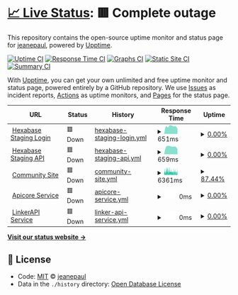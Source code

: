 # [📈 Live Status](https://Hokutosei.github.io/HexaUptime): <!--live status--> **🟥 Complete outage**

This repository contains the open-source uptime monitor and status page for [jeanepaul](https://Hokutosei.github.io/HexaUptime), powered by [Upptime](https://github.com/upptime/upptime).

[![Uptime CI](https://github.com/koj-co/upptime/workflows/Uptime%20CI/badge.svg)](https://github.com/koj-co/upptime/actions?query=workflow%3A%22Uptime+CI%22)
[![Response Time CI](https://github.com/koj-co/upptime/workflows/Response%20Time%20CI/badge.svg)](https://github.com/koj-co/upptime/actions?query=workflow%3A%22Response+Time+CI%22)
[![Graphs CI](https://github.com/koj-co/upptime/workflows/Graphs%20CI/badge.svg)](https://github.com/koj-co/upptime/actions?query=workflow%3A%22Graphs+CI%22)
[![Static Site CI](https://github.com/koj-co/upptime/workflows/Static%20Site%20CI/badge.svg)](https://github.com/koj-co/upptime/actions?query=workflow%3A%22Static+Site+CI%22)
[![Summary CI](https://github.com/koj-co/upptime/workflows/Summary%20CI/badge.svg)](https://github.com/koj-co/upptime/actions?query=workflow%3A%22Summary+CI%22)

With [Upptime](https://upptime.js.org), you can get your own unlimited and free uptime monitor and status page, powered entirely by a GitHub repository. We use [Issues](https://github.com/Hokutosei/HexaUptime/issues) as incident reports, [Actions](https://github.com/Hokutosei/HexaUptime/actions) as uptime monitors, and [Pages](https://Hokutosei.github.io/HexaUptime) for the status page.

<!--start: status pages-->
<!-- This summary is generated by Upptime (https://github.com/upptime/upptime) -->
<!-- Do not edit this manually, your changes will be overwritten -->
<!-- prettier-ignore -->
| URL | Status | History | Response Time | Uptime |
| --- | ------ | ------- | ------------- | ------ |
| <img alt="" src="https://icons.duckduckgo.com/ip3/az.hexabase.com.ico" height="13"> [Hexabase Staging Login](https://az.hexabase.com/login) | 🟥 Down | [hexabase-staging-login.yml](https://github.com/Hokutosei/HexaUptime/commits/HEAD/history/hexabase-staging-login.yml) | <details><summary><img alt="Response time graph" src="./graphs/hexabase-staging-login/response-time-week.png" height="20"> 651ms</summary><br><a href="https://Hokutosei.github.io/HexaUptime/history/hexabase-staging-login"><img alt="Response time 377" src="https://img.shields.io/endpoint?url=https%3A%2F%2Fraw.githubusercontent.com%2FHokutosei%2FHexaUptime%2FHEAD%2Fapi%2Fhexabase-staging-login%2Fresponse-time.json"></a><br><a href="https://Hokutosei.github.io/HexaUptime/history/hexabase-staging-login"><img alt="24-hour response time 447" src="https://img.shields.io/endpoint?url=https%3A%2F%2Fraw.githubusercontent.com%2FHokutosei%2FHexaUptime%2FHEAD%2Fapi%2Fhexabase-staging-login%2Fresponse-time-day.json"></a><br><a href="https://Hokutosei.github.io/HexaUptime/history/hexabase-staging-login"><img alt="7-day response time 651" src="https://img.shields.io/endpoint?url=https%3A%2F%2Fraw.githubusercontent.com%2FHokutosei%2FHexaUptime%2FHEAD%2Fapi%2Fhexabase-staging-login%2Fresponse-time-week.json"></a><br><a href="https://Hokutosei.github.io/HexaUptime/history/hexabase-staging-login"><img alt="30-day response time 785" src="https://img.shields.io/endpoint?url=https%3A%2F%2Fraw.githubusercontent.com%2FHokutosei%2FHexaUptime%2FHEAD%2Fapi%2Fhexabase-staging-login%2Fresponse-time-month.json"></a><br><a href="https://Hokutosei.github.io/HexaUptime/history/hexabase-staging-login"><img alt="1-year response time 479" src="https://img.shields.io/endpoint?url=https%3A%2F%2Fraw.githubusercontent.com%2FHokutosei%2FHexaUptime%2FHEAD%2Fapi%2Fhexabase-staging-login%2Fresponse-time-year.json"></a></details> | <details><summary><a href="https://Hokutosei.github.io/HexaUptime/history/hexabase-staging-login">0.00%</a></summary><a href="https://Hokutosei.github.io/HexaUptime/history/hexabase-staging-login"><img alt="All-time uptime 54.82%" src="https://img.shields.io/endpoint?url=https%3A%2F%2Fraw.githubusercontent.com%2FHokutosei%2FHexaUptime%2FHEAD%2Fapi%2Fhexabase-staging-login%2Fuptime.json"></a><br><a href="https://Hokutosei.github.io/HexaUptime/history/hexabase-staging-login"><img alt="24-hour uptime 0.00%" src="https://img.shields.io/endpoint?url=https%3A%2F%2Fraw.githubusercontent.com%2FHokutosei%2FHexaUptime%2FHEAD%2Fapi%2Fhexabase-staging-login%2Fuptime-day.json"></a><br><a href="https://Hokutosei.github.io/HexaUptime/history/hexabase-staging-login"><img alt="7-day uptime 0.00%" src="https://img.shields.io/endpoint?url=https%3A%2F%2Fraw.githubusercontent.com%2FHokutosei%2FHexaUptime%2FHEAD%2Fapi%2Fhexabase-staging-login%2Fuptime-week.json"></a><br><a href="https://Hokutosei.github.io/HexaUptime/history/hexabase-staging-login"><img alt="30-day uptime 0.00%" src="https://img.shields.io/endpoint?url=https%3A%2F%2Fraw.githubusercontent.com%2FHokutosei%2FHexaUptime%2FHEAD%2Fapi%2Fhexabase-staging-login%2Fuptime-month.json"></a><br><a href="https://Hokutosei.github.io/HexaUptime/history/hexabase-staging-login"><img alt="1-year uptime 0.00%" src="https://img.shields.io/endpoint?url=https%3A%2F%2Fraw.githubusercontent.com%2FHokutosei%2FHexaUptime%2FHEAD%2Fapi%2Fhexabase-staging-login%2Fuptime-year.json"></a></details>
| <img alt="" src="https://icons.duckduckgo.com/ip3/az-api.hexabase.com.ico" height="13"> [Hexabase Staging API](https://az-api.hexabase.com/health_check) | 🟥 Down | [hexabase-staging-api.yml](https://github.com/Hokutosei/HexaUptime/commits/HEAD/history/hexabase-staging-api.yml) | <details><summary><img alt="Response time graph" src="./graphs/hexabase-staging-api/response-time-week.png" height="20"> 659ms</summary><br><a href="https://Hokutosei.github.io/HexaUptime/history/hexabase-staging-api"><img alt="Response time 333" src="https://img.shields.io/endpoint?url=https%3A%2F%2Fraw.githubusercontent.com%2FHokutosei%2FHexaUptime%2FHEAD%2Fapi%2Fhexabase-staging-api%2Fresponse-time.json"></a><br><a href="https://Hokutosei.github.io/HexaUptime/history/hexabase-staging-api"><img alt="24-hour response time 453" src="https://img.shields.io/endpoint?url=https%3A%2F%2Fraw.githubusercontent.com%2FHokutosei%2FHexaUptime%2FHEAD%2Fapi%2Fhexabase-staging-api%2Fresponse-time-day.json"></a><br><a href="https://Hokutosei.github.io/HexaUptime/history/hexabase-staging-api"><img alt="7-day response time 659" src="https://img.shields.io/endpoint?url=https%3A%2F%2Fraw.githubusercontent.com%2FHokutosei%2FHexaUptime%2FHEAD%2Fapi%2Fhexabase-staging-api%2Fresponse-time-week.json"></a><br><a href="https://Hokutosei.github.io/HexaUptime/history/hexabase-staging-api"><img alt="30-day response time 655" src="https://img.shields.io/endpoint?url=https%3A%2F%2Fraw.githubusercontent.com%2FHokutosei%2FHexaUptime%2FHEAD%2Fapi%2Fhexabase-staging-api%2Fresponse-time-month.json"></a><br><a href="https://Hokutosei.github.io/HexaUptime/history/hexabase-staging-api"><img alt="1-year response time 418" src="https://img.shields.io/endpoint?url=https%3A%2F%2Fraw.githubusercontent.com%2FHokutosei%2FHexaUptime%2FHEAD%2Fapi%2Fhexabase-staging-api%2Fresponse-time-year.json"></a></details> | <details><summary><a href="https://Hokutosei.github.io/HexaUptime/history/hexabase-staging-api">0.00%</a></summary><a href="https://Hokutosei.github.io/HexaUptime/history/hexabase-staging-api"><img alt="All-time uptime 40.89%" src="https://img.shields.io/endpoint?url=https%3A%2F%2Fraw.githubusercontent.com%2FHokutosei%2FHexaUptime%2FHEAD%2Fapi%2Fhexabase-staging-api%2Fuptime.json"></a><br><a href="https://Hokutosei.github.io/HexaUptime/history/hexabase-staging-api"><img alt="24-hour uptime 0.00%" src="https://img.shields.io/endpoint?url=https%3A%2F%2Fraw.githubusercontent.com%2FHokutosei%2FHexaUptime%2FHEAD%2Fapi%2Fhexabase-staging-api%2Fuptime-day.json"></a><br><a href="https://Hokutosei.github.io/HexaUptime/history/hexabase-staging-api"><img alt="7-day uptime 0.00%" src="https://img.shields.io/endpoint?url=https%3A%2F%2Fraw.githubusercontent.com%2FHokutosei%2FHexaUptime%2FHEAD%2Fapi%2Fhexabase-staging-api%2Fuptime-week.json"></a><br><a href="https://Hokutosei.github.io/HexaUptime/history/hexabase-staging-api"><img alt="30-day uptime 0.00%" src="https://img.shields.io/endpoint?url=https%3A%2F%2Fraw.githubusercontent.com%2FHokutosei%2FHexaUptime%2FHEAD%2Fapi%2Fhexabase-staging-api%2Fuptime-month.json"></a><br><a href="https://Hokutosei.github.io/HexaUptime/history/hexabase-staging-api"><img alt="1-year uptime 0.00%" src="https://img.shields.io/endpoint?url=https%3A%2F%2Fraw.githubusercontent.com%2FHokutosei%2FHexaUptime%2FHEAD%2Fapi%2Fhexabase-staging-api%2Fuptime-year.json"></a></details>
| <img alt="" src="https://icons.duckduckgo.com/ip3/community.hexabase.com.ico" height="13"> [Community Site](https://community.hexabase.com) | 🟥 Down | [community-site.yml](https://github.com/Hokutosei/HexaUptime/commits/HEAD/history/community-site.yml) | <details><summary><img alt="Response time graph" src="./graphs/community-site/response-time-week.png" height="20"> 6361ms</summary><br><a href="https://Hokutosei.github.io/HexaUptime/history/community-site"><img alt="Response time 4517" src="https://img.shields.io/endpoint?url=https%3A%2F%2Fraw.githubusercontent.com%2FHokutosei%2FHexaUptime%2FHEAD%2Fapi%2Fcommunity-site%2Fresponse-time.json"></a><br><a href="https://Hokutosei.github.io/HexaUptime/history/community-site"><img alt="24-hour response time 5543" src="https://img.shields.io/endpoint?url=https%3A%2F%2Fraw.githubusercontent.com%2FHokutosei%2FHexaUptime%2FHEAD%2Fapi%2Fcommunity-site%2Fresponse-time-day.json"></a><br><a href="https://Hokutosei.github.io/HexaUptime/history/community-site"><img alt="7-day response time 6361" src="https://img.shields.io/endpoint?url=https%3A%2F%2Fraw.githubusercontent.com%2FHokutosei%2FHexaUptime%2FHEAD%2Fapi%2Fcommunity-site%2Fresponse-time-week.json"></a><br><a href="https://Hokutosei.github.io/HexaUptime/history/community-site"><img alt="30-day response time 6205" src="https://img.shields.io/endpoint?url=https%3A%2F%2Fraw.githubusercontent.com%2FHokutosei%2FHexaUptime%2FHEAD%2Fapi%2Fcommunity-site%2Fresponse-time-month.json"></a><br><a href="https://Hokutosei.github.io/HexaUptime/history/community-site"><img alt="1-year response time 4871" src="https://img.shields.io/endpoint?url=https%3A%2F%2Fraw.githubusercontent.com%2FHokutosei%2FHexaUptime%2FHEAD%2Fapi%2Fcommunity-site%2Fresponse-time-year.json"></a></details> | <details><summary><a href="https://Hokutosei.github.io/HexaUptime/history/community-site">87.44%</a></summary><a href="https://Hokutosei.github.io/HexaUptime/history/community-site"><img alt="All-time uptime 98.38%" src="https://img.shields.io/endpoint?url=https%3A%2F%2Fraw.githubusercontent.com%2FHokutosei%2FHexaUptime%2FHEAD%2Fapi%2Fcommunity-site%2Fuptime.json"></a><br><a href="https://Hokutosei.github.io/HexaUptime/history/community-site"><img alt="24-hour uptime 90.57%" src="https://img.shields.io/endpoint?url=https%3A%2F%2Fraw.githubusercontent.com%2FHokutosei%2FHexaUptime%2FHEAD%2Fapi%2Fcommunity-site%2Fuptime-day.json"></a><br><a href="https://Hokutosei.github.io/HexaUptime/history/community-site"><img alt="7-day uptime 87.44%" src="https://img.shields.io/endpoint?url=https%3A%2F%2Fraw.githubusercontent.com%2FHokutosei%2FHexaUptime%2FHEAD%2Fapi%2Fcommunity-site%2Fuptime-week.json"></a><br><a href="https://Hokutosei.github.io/HexaUptime/history/community-site"><img alt="30-day uptime 37.39%" src="https://img.shields.io/endpoint?url=https%3A%2F%2Fraw.githubusercontent.com%2FHokutosei%2FHexaUptime%2FHEAD%2Fapi%2Fcommunity-site%2Fuptime-month.json"></a><br><a href="https://Hokutosei.github.io/HexaUptime/history/community-site"><img alt="1-year uptime 92.20%" src="https://img.shields.io/endpoint?url=https%3A%2F%2Fraw.githubusercontent.com%2FHokutosei%2FHexaUptime%2FHEAD%2Fapi%2Fcommunity-site%2Fuptime-year.json"></a></details>
| <img alt="" src="https://icons.duckduckgo.com/ip3/az-hxg.hexabase.com.ico" height="13"> [Apicore Service](https://az-hxg.hexabase.com/apicore/health_check) | 🟥 Down | [apicore-service.yml](https://github.com/Hokutosei/HexaUptime/commits/HEAD/history/apicore-service.yml) | <details><summary><img alt="Response time graph" src="./graphs/apicore-service/response-time-week.png" height="20"> 0ms</summary><br><a href="https://Hokutosei.github.io/HexaUptime/history/apicore-service"><img alt="Response time 0" src="https://img.shields.io/endpoint?url=https%3A%2F%2Fraw.githubusercontent.com%2FHokutosei%2FHexaUptime%2FHEAD%2Fapi%2Fapicore-service%2Fresponse-time.json"></a><br><a href="https://Hokutosei.github.io/HexaUptime/history/apicore-service"><img alt="24-hour response time 0" src="https://img.shields.io/endpoint?url=https%3A%2F%2Fraw.githubusercontent.com%2FHokutosei%2FHexaUptime%2FHEAD%2Fapi%2Fapicore-service%2Fresponse-time-day.json"></a><br><a href="https://Hokutosei.github.io/HexaUptime/history/apicore-service"><img alt="7-day response time 0" src="https://img.shields.io/endpoint?url=https%3A%2F%2Fraw.githubusercontent.com%2FHokutosei%2FHexaUptime%2FHEAD%2Fapi%2Fapicore-service%2Fresponse-time-week.json"></a><br><a href="https://Hokutosei.github.io/HexaUptime/history/apicore-service"><img alt="30-day response time 0" src="https://img.shields.io/endpoint?url=https%3A%2F%2Fraw.githubusercontent.com%2FHokutosei%2FHexaUptime%2FHEAD%2Fapi%2Fapicore-service%2Fresponse-time-month.json"></a><br><a href="https://Hokutosei.github.io/HexaUptime/history/apicore-service"><img alt="1-year response time 0" src="https://img.shields.io/endpoint?url=https%3A%2F%2Fraw.githubusercontent.com%2FHokutosei%2FHexaUptime%2FHEAD%2Fapi%2Fapicore-service%2Fresponse-time-year.json"></a></details> | <details><summary><a href="https://Hokutosei.github.io/HexaUptime/history/apicore-service">0.00%</a></summary><a href="https://Hokutosei.github.io/HexaUptime/history/apicore-service"><img alt="All-time uptime 54.74%" src="https://img.shields.io/endpoint?url=https%3A%2F%2Fraw.githubusercontent.com%2FHokutosei%2FHexaUptime%2FHEAD%2Fapi%2Fapicore-service%2Fuptime.json"></a><br><a href="https://Hokutosei.github.io/HexaUptime/history/apicore-service"><img alt="24-hour uptime 0.00%" src="https://img.shields.io/endpoint?url=https%3A%2F%2Fraw.githubusercontent.com%2FHokutosei%2FHexaUptime%2FHEAD%2Fapi%2Fapicore-service%2Fuptime-day.json"></a><br><a href="https://Hokutosei.github.io/HexaUptime/history/apicore-service"><img alt="7-day uptime 0.00%" src="https://img.shields.io/endpoint?url=https%3A%2F%2Fraw.githubusercontent.com%2FHokutosei%2FHexaUptime%2FHEAD%2Fapi%2Fapicore-service%2Fuptime-week.json"></a><br><a href="https://Hokutosei.github.io/HexaUptime/history/apicore-service"><img alt="30-day uptime 0.00%" src="https://img.shields.io/endpoint?url=https%3A%2F%2Fraw.githubusercontent.com%2FHokutosei%2FHexaUptime%2FHEAD%2Fapi%2Fapicore-service%2Fuptime-month.json"></a><br><a href="https://Hokutosei.github.io/HexaUptime/history/apicore-service"><img alt="1-year uptime 0.00%" src="https://img.shields.io/endpoint?url=https%3A%2F%2Fraw.githubusercontent.com%2FHokutosei%2FHexaUptime%2FHEAD%2Fapi%2Fapicore-service%2Fuptime-year.json"></a></details>
| <img alt="" src="https://icons.duckduckgo.com/ip3/az-hxg.hexabase.com.ico" height="13"> [LinkerAPI Service](https://az-hxg.hexabase.com/linkerapi/health_check) | 🟥 Down | [linker-api-service.yml](https://github.com/Hokutosei/HexaUptime/commits/HEAD/history/linker-api-service.yml) | <details><summary><img alt="Response time graph" src="./graphs/linker-api-service/response-time-week.png" height="20"> 0ms</summary><br><a href="https://Hokutosei.github.io/HexaUptime/history/linker-api-service"><img alt="Response time 0" src="https://img.shields.io/endpoint?url=https%3A%2F%2Fraw.githubusercontent.com%2FHokutosei%2FHexaUptime%2FHEAD%2Fapi%2Flinker-api-service%2Fresponse-time.json"></a><br><a href="https://Hokutosei.github.io/HexaUptime/history/linker-api-service"><img alt="24-hour response time 0" src="https://img.shields.io/endpoint?url=https%3A%2F%2Fraw.githubusercontent.com%2FHokutosei%2FHexaUptime%2FHEAD%2Fapi%2Flinker-api-service%2Fresponse-time-day.json"></a><br><a href="https://Hokutosei.github.io/HexaUptime/history/linker-api-service"><img alt="7-day response time 0" src="https://img.shields.io/endpoint?url=https%3A%2F%2Fraw.githubusercontent.com%2FHokutosei%2FHexaUptime%2FHEAD%2Fapi%2Flinker-api-service%2Fresponse-time-week.json"></a><br><a href="https://Hokutosei.github.io/HexaUptime/history/linker-api-service"><img alt="30-day response time 0" src="https://img.shields.io/endpoint?url=https%3A%2F%2Fraw.githubusercontent.com%2FHokutosei%2FHexaUptime%2FHEAD%2Fapi%2Flinker-api-service%2Fresponse-time-month.json"></a><br><a href="https://Hokutosei.github.io/HexaUptime/history/linker-api-service"><img alt="1-year response time 0" src="https://img.shields.io/endpoint?url=https%3A%2F%2Fraw.githubusercontent.com%2FHokutosei%2FHexaUptime%2FHEAD%2Fapi%2Flinker-api-service%2Fresponse-time-year.json"></a></details> | <details><summary><a href="https://Hokutosei.github.io/HexaUptime/history/linker-api-service">0.00%</a></summary><a href="https://Hokutosei.github.io/HexaUptime/history/linker-api-service"><img alt="All-time uptime 54.88%" src="https://img.shields.io/endpoint?url=https%3A%2F%2Fraw.githubusercontent.com%2FHokutosei%2FHexaUptime%2FHEAD%2Fapi%2Flinker-api-service%2Fuptime.json"></a><br><a href="https://Hokutosei.github.io/HexaUptime/history/linker-api-service"><img alt="24-hour uptime 0.00%" src="https://img.shields.io/endpoint?url=https%3A%2F%2Fraw.githubusercontent.com%2FHokutosei%2FHexaUptime%2FHEAD%2Fapi%2Flinker-api-service%2Fuptime-day.json"></a><br><a href="https://Hokutosei.github.io/HexaUptime/history/linker-api-service"><img alt="7-day uptime 0.00%" src="https://img.shields.io/endpoint?url=https%3A%2F%2Fraw.githubusercontent.com%2FHokutosei%2FHexaUptime%2FHEAD%2Fapi%2Flinker-api-service%2Fuptime-week.json"></a><br><a href="https://Hokutosei.github.io/HexaUptime/history/linker-api-service"><img alt="30-day uptime 0.00%" src="https://img.shields.io/endpoint?url=https%3A%2F%2Fraw.githubusercontent.com%2FHokutosei%2FHexaUptime%2FHEAD%2Fapi%2Flinker-api-service%2Fuptime-month.json"></a><br><a href="https://Hokutosei.github.io/HexaUptime/history/linker-api-service"><img alt="1-year uptime 0.00%" src="https://img.shields.io/endpoint?url=https%3A%2F%2Fraw.githubusercontent.com%2FHokutosei%2FHexaUptime%2FHEAD%2Fapi%2Flinker-api-service%2Fuptime-year.json"></a></details>

<!--end: status pages-->

[**Visit our status website →**](https://Hokutosei.github.io/HexaUptime)

## 📄 License

- Code: [MIT](./LICENSE) © [jeanepaul](https://Hokutosei.github.io/HexaUptime)
- Data in the `./history` directory: [Open Database License](https://opendatacommons.org/licenses/odbl/1-0/)

